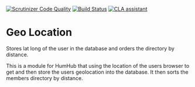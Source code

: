 [![Scrutinizer Code Quality](https://scrutinizer-ci.com/g/GreenMeteor/humhub-geolocation-module/badges/quality-score.png?b=master)](https://scrutinizer-ci.com/g/GreenMeteor/humhub-geolocation-module/?branch=master) [![Build Status](https://scrutinizer-ci.com/g/GreenMeteor/humhub-geolocation-module/badges/build.png?b=master)](https://scrutinizer-ci.com/g/GreenMeteor/humhub-geolocation-module/build-status/master) [![CLA assistant](https://cla-assistant.io/readme/badge/GreenMeteor/humhub-geolocation-module)](https://cla-assistant.io/GreenMeteor/humhub-geolocation-module)
# Geo Location

Stores lat long of the user in the database and orders the directory by distance. 

This is a module for HumHub that using the location of the users browser to get and then store the users geolocation into the database. It then sorts the members directory by distance. 




